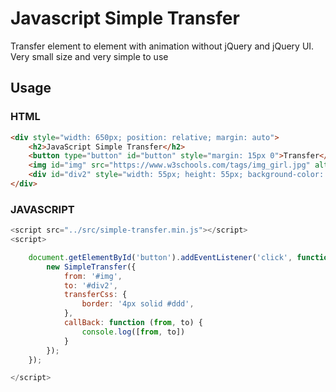 # Javascript Simple Transfer

Transfer element to element with animation without jQuery and jQuery UI. Very small size and very simple to use

## Usage
### HTML
```html
<div style="width: 650px; position: relative; margin: auto">
    <h2>JavaScript Simple Transfer</h2>
    <button type="button" id="button" style="margin: 15px 0">Transfer</button>
    <img id="img" src="https://www.w3schools.com/tags/img_girl.jpg" alt="" style="display: block" width="180"/>
    <div id="div2" style="width: 55px; height: 55px; background-color: blue; position: absolute; left: 90%; top: 50%"></div>
</div>
```

### JAVASCRIPT
```javascript
<script src="../src/simple-transfer.min.js"></script>
<script>

    document.getElementById('button').addEventListener('click', function () {
        new SimpleTransfer({
            from: '#img',
            to: '#div2',
            transferCss: {
                border: '4px solid #ddd',
            },
            callBack: function (from, to) {
                console.log([from, to])
            }
        });
    });

</script>
```

